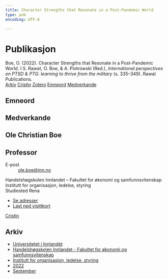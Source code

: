 ```yaml
---
title: Character Strengths that Resonate in a Post-Pandemic World
type: pub
encoding: UTF-8

---
```

<h1>Publikasjon</h1>
<article id="csl-bib-container-VIB6WU6U" class="csl-bib-container">
  <div class="csl-bib-body"> <div class="csl-entry">Boe, O. (2022). Character Strengths that Resonate in a Post-Pandemic World. I S. Rawat, O. Boe, &#38; A. Piotrowski (Red.), <i>International perspectives on PTSD &#38; PTG: learning to thrive from the military</i> (s. 335–349). Rawat Publications.</div> </div>
  <div class="csl-bib-buttons">
    <a href="#taxonomy-article-VIB6WU6U" alt="archive" class="csl-bib-button">Arkiv</a>
    <a href="https://app.cristin.no/results/show.jsf?id=2055080" alt="Cristin" class="csl-bib-button">Cristin</a>
    <a href="http://zotero.org/groups/5881554/items/VIB6WU6U" alt="Zotero" class="csl-bib-button">Zotero</a>
    <a href="#keywords-article-VIB6WU6U" alt="keywords" class="csl-bib-button">Emneord</a>
    <a href="#contributors-article-VIB6WU6U" alt="contributors" class="csl-bib-button">Medverkande</a>
  </div>
  <div id="csl-bib-meta-container-VIB6WU6U"></div>
</article>
<div id="csl-bib-meta-VIB6WU6U" class="csl-bib-meta">
  <article id="keywords-article-VIB6WU6U" class="keywords-article">
    <h1>Emneord</h1>
    
  </article>
  <article id="contributors-article-VIB6WU6U" class="contributors-article">
    <h1>Medverkande</h1>
    <div class="personas"> <div class="vrtx-hinn-person-card"> <div class="photo"> <i class="lar la-user-circle missing-person"></i> </div> <div class="info"> <hgroup><h1>Ole Christian Boe</h1> <h2>Professor</h2> </hgroup><dl> <dt>E-post</dt> <dd> <a href="mailto:ole.boe@inn.no">ole.boe@inn.no</a> </dd> </dl> <p> Handelshøgskolen Innlandet – Fakultet for økonomi og samfunnsvitenskap<br> Institutt for organisasjon, ledelse, styring<br> Studiested Rena </p> <ul class="vrtx-hinn-links"> <li><a href="https://www.inn.no/finn-en-ansatt/ole-boe.html#vrtx-hinn-addresses">Se adresser</a></li> <li><a href="https://www.inn.no/finn-en-ansatt/ole-boe.html?vrtx=vcf">Last ned visittkort</a></li> </ul> </div> </div> <a href="https://app.cristin.no/persons/show.jsf?id=603087" alt="Cristin URL" class="personas-cristin">Cristin</a> </div>
  </article>
  <article id="taxonomy-article-VIB6WU6U" class="taxonomy-article">
    <h1>Arkiv</h1>
    <ul>
      <li>
        <a href="/nn/archive/?key=3DCRN523">Universitetet i Innlandet</a>
      </li>
      <li>
        <a href="/nn/archive/?key=DU8Q9LN9">Handelshøgskolen Innlandet - Fakultet for økonomi og samfunnsvitenskap</a>
      </li>
      <li>
        <a href="/nn/archive/?key=4LUWR3ZM">Institutt for organisasjon, ledelse, styring</a>
      </li>
      <li>
        <a href="/nn/archive/?key=RDNF7EXQ">2022</a>
      </li>
      <li>
        <a href="/nn/archive/?key=Y5L3CGZW">September</a>
      </li>
    </ul>
  </article>
</div>
